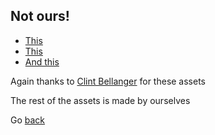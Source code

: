 ## Not ours!

- [This](https://opengameart.org/content/isometric-hero-and-heroine)
- [This](https://opengameart.org/content/grassland-tilese)
- [And this](https://opengameart.org/content/plowed-rows)

Again thanks to [Clint Bellanger](http://clintbellanger.net) for these assets

The rest of the assets is made by ourselves

Go [back](./)
